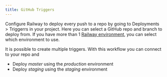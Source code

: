 ```yaml
---
title: GitHub Triggers
---
```


Configure Railway to deploy every push to a repo by going to Deployments > Triggerrs in your project. Here you can select a GitHub repo and branch to deploy
from. If you have more than 1 [Railway environment](/environments), you can
select which environment to use.

It is possible to create multiple triggers. With this workflow you can connect to your repo and
- Deploy _master_ using the _production_ environment
- Deploy _staging_ using the _staging_ environment
